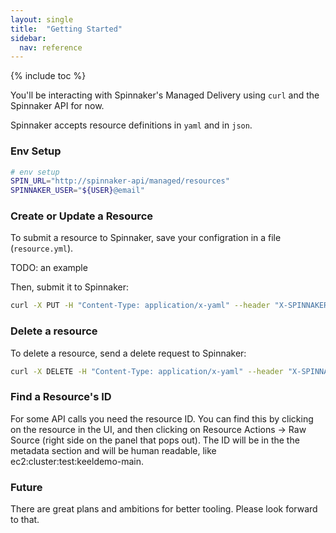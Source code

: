 ```yaml
---
layout: single
title:  "Getting Started"
sidebar:
  nav: reference
---
```


{% include toc %}

You'll be interacting with Spinnaker's Managed Delivery using `curl` and the Spinnaker API for now.

Spinnaker accepts resource definitions in `yaml` and in `json`.


### Env Setup
```bash
# env setup
SPIN_URL="http://spinnaker-api/managed/resources"
SPINNAKER_USER="${USER}@email"

```


### Create or Update a Resource

To submit a resource to Spinnaker, save your configration in a file (`resource.yml`).

TODO: an example

Then, submit it to Spinnaker:

```bash
curl -X PUT -H "Content-Type: application/x-yaml" --header "X-SPINNAKER-USER: ${SPINNAKER_USER}" --data-binary @$file ${SPIN_URL}
```

### Delete a resource

To delete a resource, send a delete request to Spinnaker:

```bash
curl -X DELETE -H "Content-Type: application/x-yaml" --header "X-SPINNAKER-USER: ${SPINNAKER_USER}" ${SPIN_URL}/resourceName
```

### Find a Resource's ID
For some API calls you need the resource ID. You can find this by clicking on the resource in the UI, and then clicking on Resource Actions -> Raw Source (right side on the panel that pops out). The ID will be in the the metadata section and will be human readable, like ec2:cluster:test:keeldemo-main.

### Future

There are great plans and ambitions for better tooling. 
Please look forward to that.
